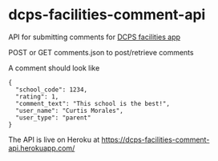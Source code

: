 # dcps-facilities-comment-api
API for submitting comments for [DCPS facilities app](https://github.com/cmgiven/dcps-facilities)

POST or GET comments.json to post/retrieve comments

A comment should look like
```
{
  "school_code": 1234,
  "rating": 1,
  "comment_text": "This school is the best!",
  "user_name": "Curtis Morales",
  "user_type": "parent"
}
```

The API is live on Heroku at https://dcps-facilities-comment-api.herokuapp.com/
